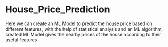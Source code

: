 # House_Price_Prediction
Here we can create an ML Model to predict the house price based on different features, with the help of statistical analysis and an ML algorithm, created ML Model gives the nearby prices  of the house according to their useful features 

